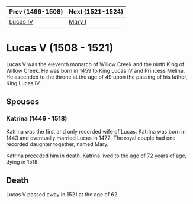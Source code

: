 | Prev (1496-1508) | Next (1521-1524) |
| ---- | ---- |
| [Lucas IV] | [Mary I] |
# Lucas V (1508 - 1521)
Lucas V was the eleventh monarch of Willow Creek and the ninth King of Willow Creek. He was born in 1459 to King Lucas IV and Princess Melina. He ascended to the throne at the age of 49 upon the passing of his father, King Lucas IV.

## Spouses

### Katrina (1446 - 1518)
Katrina was the first and only recorded wife of Lucas. Katrina was born in 1443 and eventually married Lucas in 1472. The royal couple had one recorded daughter together, named Mary.

Katrina preceded him in death. Katrina lived to the age of 72 years of age, dying in 1518. 

## Death
Lucas V passed away in 1521 at the age of 62.

[Lucas IV]: /characters/1400_1499/9_Lucas_IV.md
[Mary I]: /characters/1500_1599/11_Mary_I.md
